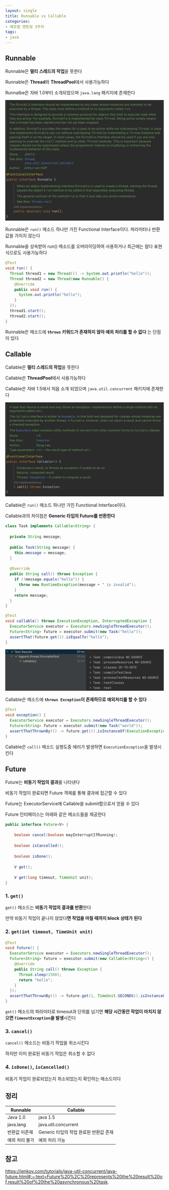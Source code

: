 ```yaml
---
layout: single
title: Runnable vs Callable
categories:
- 에프랩 멘토링 3주차
tags:
- java
---
```


## Runnable

Runnable은 **멀티 스레드의 작업**을 뜻한다

Runnable은 **Thread**와 **ThreadPool**에서 사용가능하다

Runnalbe은 자바 1.0부터 소개되었으며 `java.lang` 패키지에 존재한다

![image-20220422220225279](https://raw.githubusercontent.com/bgpark82/image/master/images/image-20220422220225279.png)

Runnable은 `run()` 메소드 하나만 가진 Functional Interface이다. 파라미터나 반환값을 가지지 않는다

Runnable을 상속받아 run() 메소드를 오버라이딩하여 사용하거나 최근에는 람다 표현식으로도 사용가능하다

```java
@Test
void run() {
  Thread thread1 = new Thread(() -> System.out.println("hello"));
  Thread thread2 = new Thread(new Runnable() {
    @Override
    public void run() {
      System.out.println("hello");
    }
  });
  thread1.start();
  thread2.start();
}
```

Runnable은 메소드에 **`throws` 키워드가 존재하지 않아 예외 처리를 할 수 없다** 는 단점이 있다



## Callable

Callable은 **멀티 스레드의 작업**을 뜻한다

Callable은 **ThreadPool**에서 사용가능하다

Callable은 자바 1.5에서 처음 소개 되었으며 `java.util.concurrent` 패키지에 존재한다

![image-20220422221444858](https://raw.githubusercontent.com/bgpark82/image/master/images/image-20220422221444858.png)

Callable은 `run()` 메소드 하나만 가진 Functional Interface이다. 

Callable과의 차이점은 **Generic 타입의 Future를 반환한다**

```java
class Task implements Callable<String> {

  private String message;

  public Task(String message) {
    this.message = message;
  }

  @Override
  public String call() throws Exception {
    if (!message.equals("hello")) {
      throw new RuntimeException(message + " is invalid");
    }
    return message;
  }
}
```

```java
@Test
void callable() throws ExecutionException, InterruptedException {
  ExecutorService executor = Executors.newSingleThreadExecutor();
  Future<String> future = executor.submit(new Task("hello"));
  assertThat(future.get()).isEqualTo("hello");
}
```

![image-20220422222028015](https://raw.githubusercontent.com/bgpark82/image/master/images/image-20220422222028015.png)



Callable은 메소드에 **`throws Exception`이 존재하므로 예외처리를 할 수 있다**

```java
@Test
void exception() {
  ExecutorService executor = Executors.newSingleThreadExecutor();
  Future<String> future = executor.submit(new Task("world"));
  assertThatThrownBy(() -> future.get()).isInstanceOf(ExecutionException.class);
}
```

Callable은 `call()` 메소드 실행도중 에러가 발생하면 `ExecutionException`을 발생시킨다



## Future

Future는 **비동기 작업의 결과**를 나타낸다

비동기 작업이 완료되면 Future 객체를 통해 결과에 접근할 수 있다

Future는 ExecutorService에 Callable을 submit함으로서 얻을 수 있다

Future 인터페이스는 아래와 같은 메소드들을 제공한다

```java
public interface Future<V> {

    boolean cancel(boolean mayInterruptIfRunning);

    boolean isCancelled();

    boolean isDone();

    V get();

    V get(long timeout, TimeUnit unit);
}


```

### 1. `get()`

`get()` 메소드는 **비동기 작업의 결과를 반환**한다

만약 비동기 작업이 끝나지 않았다**면 작업을 마칠 때까지 block 상태가** **된다**

### 2. `get(int timeout, TimeUnit unit)`

```java
@Test
void future() {
  ExecutorService executor = Executors.newSingleThreadExecutor();
  Future<String> future = executor.submit(new Callable<String>() {
    @Override
    public String call() throws Exception {
      Thread.sleep(1500);
      return "hello";
    }
  });
  assertThatThrownBy(() -> future.get(1, TimeUnit.SECONDS)).isInstanceOf(TimeoutException.class);
}
```

`get()` 메소드의 파라미터로 timeout과 단위를 넘기면 **해당 시간동안 작업이 마치지 않으면 `TimeoutException`을 발생**시킨다

### 3. `cancel()`

`cancel()` 메소드는 비동기 작업을 취소시킨다

하지만 이미 완료된 비동기 작업은 취소할 수 없다

### 4. `isDone()`, `isCancelled()`

비동기 작업이 완료되었는지 취소되었는지 확인하는 메소드이다



## 정리

| Runnable       | Callable                               |
| -------------- | -------------------------------------- |
| Java 1.0       | java 1.5                               |
| java.lang      | java.util.concurrent                   |
| 반환값 미존재  | Generic 타입의 작업 완료된 반환값 존재 |
| 예외 처리 불가 | 예외 처리 가능                         |



## 참고

https://jenkov.com/tutorials/java-util-concurrent/java-future.html#:~:text=Future%20%2C%20represents%20the%20result%20of,result%20of%20the%20asynchronous%20task.